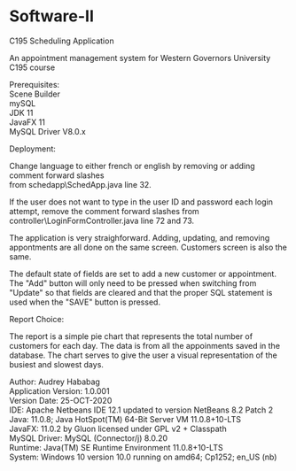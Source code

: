 # Software-II

C195 Scheduling Application

An appointment management system for Western Governors University C195 course

Prerequisites:  
Scene Builder  
mySQL  
JDK 11   
JavaFX 11  
MySQL Driver V8.0.x  
 
Deployment:   

Change language to either french or english by removing or adding comment forward slashes  
from schedapp\SchedApp.java line 32. 

If the user does not want to type in the user ID and password each login attempt, remove 
the comment forward slashes from controller\LoginFormController.java line 72 and 73.

The application is very straighforward. Adding, updating, and removing appontments are all done on the
same screen. Customers screen is also the same. 

The default state of fields are set to add a new customer or appointment. The "Add" button will only
need to be pressed when switching from "Update" so that fields are cleared and that the proper SQL
statement is used when the "SAVE" button is pressed. 

Report Choice:

The report is a simple pie chart that represents the total number of customers for each day. The data
is from all the appoinments saved in the database. The chart serves to give the user a visual 
representation of the busiest and slowest days. 

Author: Audrey Hababag  
Application Version: 1.0.001  
Version Date: 25-OCT-2020  
IDE: Apache Netbeans IDE 12.1 updated to version NetBeans 8.2 Patch 2  
Java: 11.0.8; Java HotSpot(TM) 64-Bit Server VM 11.0.8+10-LTS  
JavaFX: 11.0.2 by Gluon licensed under GPL v2 + Classpath  
MySQL Driver: MySQL (Connector/j) 8.0.20   
Runtime: Java(TM) SE Runtime Environment 11.0.8+10-LTS  
System: Windows 10 version 10.0 running on amd64; Cp1252; en_US (nb)  


